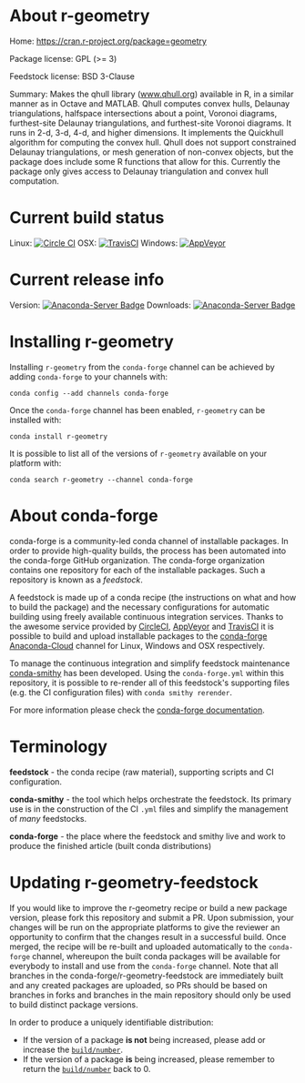 About r-geometry
================

Home: https://cran.r-project.org/package=geometry

Package license: GPL (>= 3)

Feedstock license: BSD 3-Clause

Summary: Makes the qhull library (www.qhull.org) available in R, in a similar manner as in Octave and MATLAB. Qhull computes convex hulls, Delaunay triangulations, halfspace intersections about a point, Voronoi diagrams, furthest-site Delaunay triangulations, and furthest-site Voronoi diagrams. It runs in 2-d, 3-d, 4-d, and higher dimensions. It implements the Quickhull algorithm for computing the convex hull. Qhull does not support constrained Delaunay triangulations, or mesh generation of non-convex objects, but the package does include some R functions that allow for this. Currently the package only gives access to Delaunay triangulation and convex hull computation.



Current build status
====================

Linux: [![Circle CI](https://circleci.com/gh/conda-forge/r-geometry-feedstock.svg?style=shield)](https://circleci.com/gh/conda-forge/r-geometry-feedstock)
OSX: [![TravisCI](https://travis-ci.org/conda-forge/r-geometry-feedstock.svg?branch=master)](https://travis-ci.org/conda-forge/r-geometry-feedstock)
Windows: [![AppVeyor](https://ci.appveyor.com/api/projects/status/github/conda-forge/r-geometry-feedstock?svg=True)](https://ci.appveyor.com/project/conda-forge/r-geometry-feedstock/branch/master)

Current release info
====================
Version: [![Anaconda-Server Badge](https://anaconda.org/conda-forge/r-geometry/badges/version.svg)](https://anaconda.org/conda-forge/r-geometry)
Downloads: [![Anaconda-Server Badge](https://anaconda.org/conda-forge/r-geometry/badges/downloads.svg)](https://anaconda.org/conda-forge/r-geometry)

Installing r-geometry
=====================

Installing `r-geometry` from the `conda-forge` channel can be achieved by adding `conda-forge` to your channels with:

```
conda config --add channels conda-forge
```

Once the `conda-forge` channel has been enabled, `r-geometry` can be installed with:

```
conda install r-geometry
```

It is possible to list all of the versions of `r-geometry` available on your platform with:

```
conda search r-geometry --channel conda-forge
```


About conda-forge
=================

conda-forge is a community-led conda channel of installable packages.
In order to provide high-quality builds, the process has been automated into the
conda-forge GitHub organization. The conda-forge organization contains one repository
for each of the installable packages. Such a repository is known as a *feedstock*.

A feedstock is made up of a conda recipe (the instructions on what and how to build
the package) and the necessary configurations for automatic building using freely
available continuous integration services. Thanks to the awesome service provided by
[CircleCI](https://circleci.com/), [AppVeyor](http://www.appveyor.com/)
and [TravisCI](https://travis-ci.org/) it is possible to build and upload installable
packages to the [conda-forge](https://anaconda.org/conda-forge)
[Anaconda-Cloud](http://docs.anaconda.org/) channel for Linux, Windows and OSX respectively.

To manage the continuous integration and simplify feedstock maintenance
[conda-smithy](http://github.com/conda-forge/conda-smithy) has been developed.
Using the ``conda-forge.yml`` within this repository, it is possible to re-render all of
this feedstock's supporting files (e.g. the CI configuration files) with ``conda smithy rerender``.

For more information please check the [conda-forge documentation](https://conda-forge.org/docs/).

Terminology
===========

**feedstock** - the conda recipe (raw material), supporting scripts and CI configuration.

**conda-smithy** - the tool which helps orchestrate the feedstock.
                   Its primary use is in the construction of the CI ``.yml`` files
                   and simplify the management of *many* feedstocks.

**conda-forge** - the place where the feedstock and smithy live and work to
                  produce the finished article (built conda distributions)


Updating r-geometry-feedstock
=============================

If you would like to improve the r-geometry recipe or build a new
package version, please fork this repository and submit a PR. Upon submission,
your changes will be run on the appropriate platforms to give the reviewer an
opportunity to confirm that the changes result in a successful build. Once
merged, the recipe will be re-built and uploaded automatically to the
`conda-forge` channel, whereupon the built conda packages will be available for
everybody to install and use from the `conda-forge` channel.
Note that all branches in the conda-forge/r-geometry-feedstock are
immediately built and any created packages are uploaded, so PRs should be based
on branches in forks and branches in the main repository should only be used to
build distinct package versions.

In order to produce a uniquely identifiable distribution:
 * If the version of a package **is not** being increased, please add or increase
   the [``build/number``](http://conda.pydata.org/docs/building/meta-yaml.html#build-number-and-string).
 * If the version of a package **is** being increased, please remember to return
   the [``build/number``](http://conda.pydata.org/docs/building/meta-yaml.html#build-number-and-string)
   back to 0.